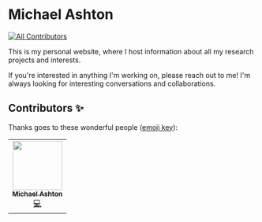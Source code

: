 # Michael Ashton
<!-- ALL-CONTRIBUTORS-BADGE:START - Do not remove or modify this section -->
[![All Contributors](https://img.shields.io/badge/all_contributors-1-orange.svg?style=flat-square)](#contributors-)
<!-- ALL-CONTRIBUTORS-BADGE:END -->

This is my personal website, where I host information about all my research
projects and interests.

If you're interested in anything I'm working on, please reach out to me!
I'm always looking for interesting conversations and collaborations.
## Contributors ✨

Thanks goes to these wonderful people ([emoji key](https://allcontributors.org/docs/en/emoji-key)):

<!-- ALL-CONTRIBUTORS-LIST:START - Do not remove or modify this section -->
<!-- prettier-ignore-start -->
<!-- markdownlint-disable -->
<table>
  <tr>
    <td align="center"><a href="http://michael-ashton.com"><img src="https://avatars0.githubusercontent.com/u/16377664?v=4" width="100px;" alt=""/><br /><sub><b>Michael Ashton</b></sub></a><br /><a href="https://github.com/ashtonmv/ashtonmv.github.io/commits?author=ashtonmv" title="Code">💻</a></td>
  </tr>
</table>

<!-- markdownlint-enable -->
<!-- prettier-ignore-end -->
<!-- ALL-CONTRIBUTORS-LIST:END -->
